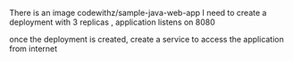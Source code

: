 There is an image codewithz/sample-java-web-app
I need to create a deployment with 3 replicas , application listens on 8080

once the deployment is created, create a service to access the application from internet
